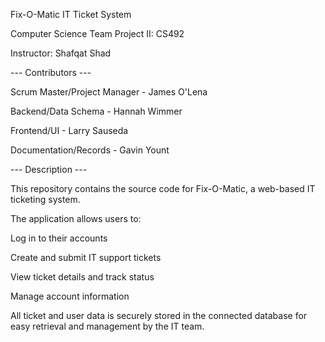 Fix-O-Matic IT Ticket System

Computer Science Team Project II: CS492

Instructor: Shafqat Shad

--- Contributors ---

Scrum Master/Project Manager - James O'Lena

Backend/Data Schema - Hannah Wimmer

Frontend/UI - Larry Sauseda

Documentation/Records - Gavin Yount

--- Description ---

This repository contains the source code for Fix-O-Matic, a web-based IT ticketing system.

The application allows users to:

  Log in to their accounts

  Create and submit IT support tickets

  View ticket details and track status

  Manage account information

All ticket and user data is securely stored in the connected database for easy retrieval and management by the IT team.
